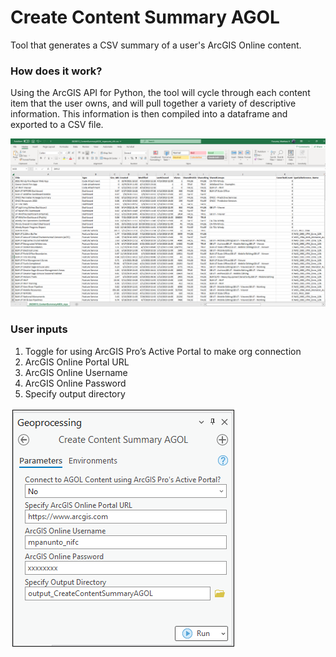# Create Content Summary AGOL

Tool that generates a CSV summary of a user's ArcGIS Online content.

### How does it work?

Using the ArcGIS API for Python, the tool will cycle through each content item that the user owns, and will pull together a variety of descriptive information. This information is then compiled into a dataframe and exported to a CSV file.

![screenshot_CreateContentSummaryAGOL_1.png](/docs/screenshot_CreateContentSummaryAGOL_1.png?raw=true)

### User inputs

1.	Toggle for using ArcGIS Pro’s Active Portal to make org connection
2.	ArcGIS Online Portal URL
3.	ArcGIS Online Username
4.	ArcGIS Online Password
5. Specify output directory


![screenshot_CreateContentSummaryAGOL_2.png](/docs/screenshot_CreateContentSummaryAGOL_2.png?raw=true)
